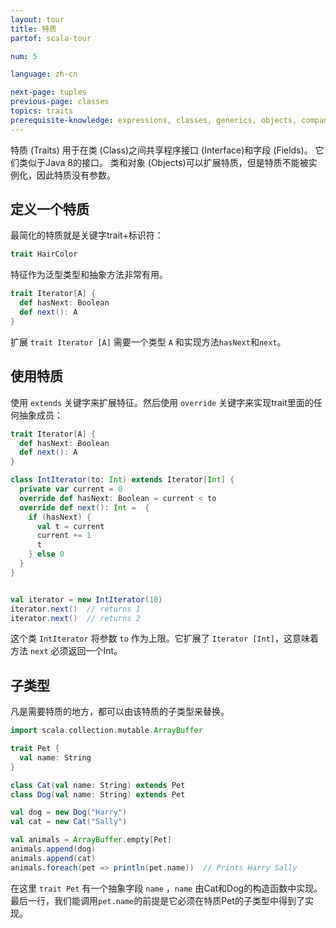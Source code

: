 ```yaml
---
layout: tour
title: 特质
partof: scala-tour

num: 5

language: zh-cn

next-page: tuples
previous-page: classes
topics: traits
prerequisite-knowledge: expressions, classes, generics, objects, companion-objects
---
```


特质 (Traits) 用于在类 (Class)之间共享程序接口 (Interface)和字段 (Fields)。 它们类似于Java 8的接口。 类和对象 (Objects)可以扩展特质，但是特质不能被实例化，因此特质没有参数。



## 定义一个特质
最简化的特质就是关键字trait+标识符：

```scala mdoc
trait HairColor
```

特征作为泛型类型和抽象方法非常有用。
```scala mdoc
trait Iterator[A] {
  def hasNext: Boolean
  def next(): A
}
```

扩展 `trait Iterator [A]` 需要一个类型 `A` 和实现方法`hasNext`和`next`。

## 使用特质
使用 `extends` 关键字来扩展特征。然后使用 `override` 关键字来实现trait里面的任何抽象成员：

```scala mdoc:nest
trait Iterator[A] {
  def hasNext: Boolean
  def next(): A
}

class IntIterator(to: Int) extends Iterator[Int] {
  private var current = 0
  override def hasNext: Boolean = current < to
  override def next(): Int =  {
    if (hasNext) {
      val t = current
      current += 1
      t
    } else 0
  }
}


val iterator = new IntIterator(10)
iterator.next()  // returns 1
iterator.next()  // returns 2
```
这个类 `IntIterator` 将参数 `to` 作为上限。它扩展了 `Iterator [Int]`，这意味着方法 `next` 必须返回一个Int。

## 子类型
凡是需要特质的地方，都可以由该特质的子类型来替换。
```scala mdoc
import scala.collection.mutable.ArrayBuffer

trait Pet {
  val name: String
}

class Cat(val name: String) extends Pet
class Dog(val name: String) extends Pet

val dog = new Dog("Harry")
val cat = new Cat("Sally")

val animals = ArrayBuffer.empty[Pet]
animals.append(dog)
animals.append(cat)
animals.foreach(pet => println(pet.name))  // Prints Harry Sally
```
在这里 `trait Pet` 有一个抽象字段 `name` ，`name` 由Cat和Dog的构造函数中实现。最后一行，我们能调用`pet.name`的前提是它必须在特质Pet的子类型中得到了实现。
